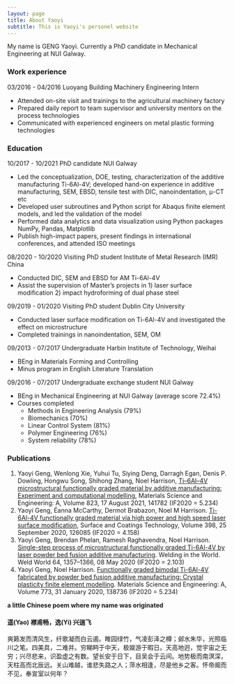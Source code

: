 ```yaml
---
layout: page
title: About Yaoyi
subtitle: This is Yaoyi's personel website
---
```


My name is GENG Yaoyi. Currently a PhD candidate in Mechanical Engineering at NUI Galway. 

### Work experience

<!--- Seinor Process Engineerg, Advanced Operations, Stryker (Ireland, Cork) --->
03/2016 - 04/2016	Luoyang Building Machinery 		Engineering Intern 
- Attended on-site visit and trainings to the agricultural machinery factory
- Prepared daily report to team supervisor and university mentors on the process technologies
- Communicated with experienced engineers on metal plastic forming technologies 

### Education

10/2017 - 10/2021	PhD candidate			NUI Galway  
- Led the conceptualization, DOE, testing, characterization of the additive manufacturing Ti-6Al-4V; developed hand-on experience in additive manufacturing, SEM, EBSD, tensile test with DIC, nanoindentation, μ-CT etc
- Developed user subroutines and Python script for Abaqus finite element models, and led the validation of the model
- Performed data analytics and data visualization using Python packages NumPy, Pandas, Matplotlib 
- Publish high-impact papers, present findings in international conferences, and attended ISO meetings

08/2020 - 10/2020	Visiting PhD student 			Institute of Metal Research (IMR) China  
- Conducted DIC, SEM and EBSD for AM Ti-6Al-4V
- Assist the supervision of Master’s projects in 1) laser surface modification 2) impact hydroforming of dual phase steel

09/2019 - 01/2020	Visiting PhD student			Dublin City University  
- Conducted laser surface modification on Ti-6Al-4V and investigated the effect on microstructure
- Completed trainings in nanoindentation, SEM, OM 

09/2013 - 07/2017	Undergraduate 	Harbin Institute of Technology, Weihai  
- BEng in Materials Forming and Controlling
- Minus program in English Literature Translation

09/2016 - 07/2017	Undergraduate exchange student 	NUI Galway  
- BEng in Mechanical Engineering at NUI Galway (average score 72.4%)
- Courses completed
  - Methods in Engineering Analysis (79%)
  - Biomechanics (70%)
  - Linear Control System (81%)
  - Polymer Engineering (76%)
  - System reliability (78%)

### Publications 
1. Yaoyi Geng, Wenlong Xie, Yuhui Tu, Siying Deng, Darragh Egan, Denis P. Dowling, Hongwu Song, Shihong Zhang, Noel Harrison, [Ti–6Al–4V microstructural functionally graded material by additive manufacturing: Experiment and computational modelling](https://www.sciencedirect.com/science/article/pii/S0921509321010480), Materials Science and Engineering: A, Volume 823, 17 August 2021, 141782 (IF2020 = 5.234)
2. Yaoyi Geng, Éanna McCarthy, Dermot Brabazon, Noel M Harrison. [Ti-6Al-4V functionally graded material via high power and high speed laser surface modification](https://www.sciencedirect.com/science/article/pii/S0257897220307544), Surface and Coatings Technology, Volume 398, 25 September 2020, 126085 (IF2020 = 4.158)
3. Yaoyi Geng, Brendan Phelan, Ramesh Raghavendra, Noel Harrison. [Single-step process of microstructural functionally graded Ti-6Al-4V by laser powder bed fusion additive manufacturing](https://link.springer.com/article/10.1007/s40194-020-00907-1). Welding in the World. Weld World 64, 1357–1366, 08 May 2020 (IF2020 = 2.103)
4. Yaoyi Geng, Noel Harrison. [Functionally graded bimodal Ti-6Al-4V fabricated by powder bed fusion additive manufacturing: Crystal plasticity finite element modelling](https://www.sciencedirect.com/science/article/pii/S0921509319315229). Materials Science and Engineering: A, Volume 773, 31 January 2020, 138736 (IF2020 = 5.234)	

**a little Chinese poem where my name was originated**

#### **遥(Yao)** 襟甫畅，**逸(Yi)** 兴遄飞
爽籁发而清风生，纤歌凝而白云遏。睢园绿竹，气凌彭泽之樽；邺水朱华，光照临川之笔。四美具，二难并。穷睇眄于中天，极娱游于暇日。天高地迥，觉宇宙之无穷；兴尽悲来，识盈虚之有数。望长安于日下，目吴会于云间。地势极而南溟深，天柱高而北辰远。关山难越，谁悲失路之人；萍水相逢，尽是他乡之客。怀帝阍而不见，奉宣室以何年？

